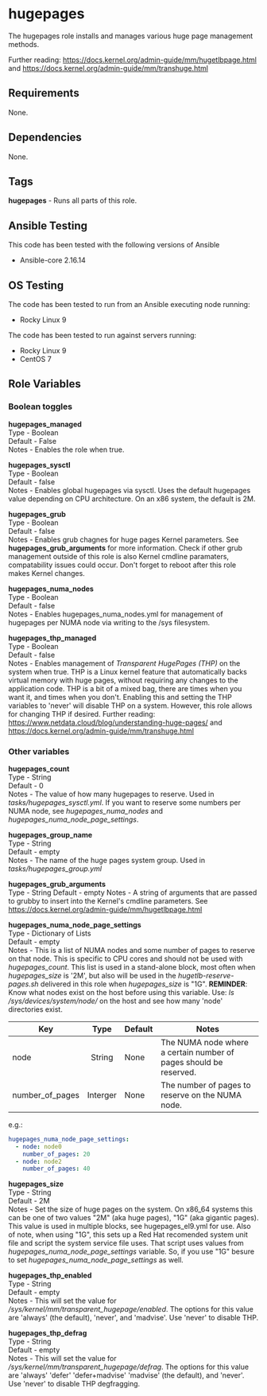 # hugepages
The hugepages role installs and manages various huge page management methods.  

Further reading: https://docs.kernel.org/admin-guide/mm/hugetlbpage.html and https://docs.kernel.org/admin-guide/mm/transhuge.html

## Requirements
None.

## Dependencies
None.

## Tags
**hugepages** - Runs all parts of this role.  

## Ansible Testing
This code has been tested with the following versions of Ansible
- Ansible-core 2.16.14

## OS Testing
The code has been tested to run from an Ansible executing node running:
- Rocky Linux 9

The code has been tested to run against servers running:
- Rocky Linux 9
- CentOS 7

## Role Variables
### Boolean toggles
**hugepages_managed**  
Type - Boolean  
Default - False  
Notes - Enables the role when true.  

**hugepages_sysctl**  
Type - Boolean  
Default - false  
Notes - Enables global hugepages via sysctl. Uses the default hugepages value depending on CPU architecture. On an x86 system, the default is 2M.  

**hugepages_grub**  
Type - Boolean  
Default - false  
Notes - Enables grub chagnes for huge pages Kernel parameters. See **hugepages_grub_arguments** for more information. Check if other grub management outside of this role is also Kernel cmdline paramaters, compatability issues could occur. Don't forget to reboot after this role makes Kernel changes.  

**hugepages_numa_nodes**  
Type - Boolean  
Default - false  
Notes - Enables hugepages_numa_nodes.yml for management of hugepages per NUMA node via writing to the /sys filesystem.  

**hugepages_thp_managed**  
Type - Boolean  
Default - false  
Notes - Enables management of *Transparent HugePages (THP)* on the system when true. THP is a Linux kernel feature that automatically backs virtual memory with huge pages, without requiring any changes to the application code. THP is a bit of a mixed bag, there are times when you want it, and times when you don't. Enabling this and setting the THP variables to 'never' will disable THP on a system. However, this role allows for changing THP if desired. Further reading: https://www.netdata.cloud/blog/understanding-huge-pages/ and https://docs.kernel.org/admin-guide/mm/transhuge.html  

### Other variables
**hugepages_count**  
Type - String  
Default - 0  
Notes - The value of how many hugepages to reserve. Used in *tasks/hugepages_sysctl.yml*. If you want to reserve some numbers per NUMA node, see *hugepages_numa_nodes* and *hugepages_numa_node_page_settings*.  

**hugepages_group_name**  
Type - String  
Default - empty  
Notes - The name of the huge pages system group. Used in *tasks/hugepages_group.yml*  

**hugepages_grub_arguments**  
Type - String
Default - empty
Notes - A string of arguments that are passed to grubby to insert into the Kernel's cmdline parameters. See https://docs.kernel.org/admin-guide/mm/hugetlbpage.html

**hugepages_numa_node_page_settings**  
Type - Dictionary of Lists  
Default - empty  
Notes - This is a list of NUMA nodes and some number of pages to reserve on that node. This is specific to CPU cores and should not be used with *hugepages_count*. This list is used in a stand-alone block, most often when *hugepages_size* is '2M', but also will be used in the *hugetlb-reserve-pages.sh* delivered in this role when *hugepages_size* is "1G". **REMINDER**: Know what nodes exist on the host before using this variable. Use: *ls /sys/devices/system/node/* on the host and see how many 'node' directories exist.

|Key|Type|Default|Notes|
|---|:-:|---|---|
|node|String|None|The NUMA node where a certain number of pages should be reserved.|
|number_of_pages|Interger|None|The number of pages to reserve on the NUMA node.|

e.g.:
```yaml
hugepages_numa_node_page_settings:
  - node: node0
    number_of_pages: 20
  - node: node2
    number_of_pages: 40
```

**hugepages_size**  
Type - String  
Default - 2M  
Notes - Set the size of huge pages on the system. On x86_64 systems this can be one of two values "2M" (aka huge pages), "1G" (aka gigantic pages). This value is used in multiple blocks, see hugepages_el9.yml for use. Also of note, when using "1G", this sets up a Red Hat recomended system unit file and script the system service file uses. That script uses values from *hugepages_numa_node_page_settings* variable. So, if you use "1G" besure to set *hugepages_numa_node_page_settings* as well.

**hugepages_thp_enabled**  
Type - String  
Default - empty  
Notes - This will set the value for */sys/kernel/mm/transparent_hugepage/enabled*. The options for this value are 'always' (the default), 'never', and 'madvise'. Use 'never' to disable THP.  

**hugepages_thp_defrag**  
Type - String  
Default - empty  
Notes -  This will set the value for */sys/kernel/mm/transparent_hugepage/defrag*. The options for this value are 'always' 'defer' 'defer+madvise' 'madvise' (the default), and 'never'. Use 'never' to disable THP degfragging.  
